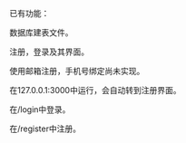 
已有功能：

数据库建表文件。

注册，登录及其界面。

使用邮箱注册，手机号绑定尚未实现。


在127.0.0.1:3000中运行，会自动转到注册界面。

在/login中登录。

在/register中注册。


